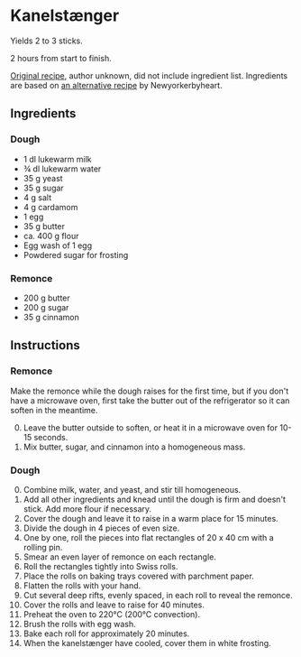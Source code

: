 # Kanelstænger

Yields 2 to 3 sticks.

2 hours from start to finish.

[Original recipe][original], author unknown,
did not include ingredient list.
Ingredients are based on
[an alternative recipe][ingredients] by Newyorkerbyheart.

## Ingredients

### Dough

* 1 dl lukewarm milk
* ¾ dl lukewarm water
* 35 g yeast
* 35 g sugar
* 4 g salt
* 4 g cardamom
* 1 egg
* 35 g butter
* ca. 400 g flour
* Egg wash of 1 egg
* Powdered sugar for frosting

### Remonce

* 200 g butter
* 200 g sugar
* 35 g cinnamon

## Instructions

### Remonce

Make the remonce while the dough raises for the first time,
but if you don't have a microwave oven,
first take the butter out of the refrigerator
so it can soften in the meantime.

0. Leave the butter outside to soften,
   or heat it in a microwave oven for 10-15 seconds.
0. Mix butter, sugar, and cinnamon into a homogeneous mass.

### Dough

0. Combine milk, water, and yeast, and stir till homogeneous.
0. Add all other ingredients and knead until the dough is firm
   and doesn't stick.
   Add more flour if necessary.
0. Cover the dough and leave it to raise in a warm place for 15 minutes.
0. Divide the dough in 4 pieces of even size.
0. One by one, roll the pieces into flat rectangles of 20 x 40 cm
   with a rolling pin.
0. Smear an even layer of remonce on each rectangle.
0. Roll the rectangles tightly into Swiss rolls.
0. Place the rolls on baking trays covered with parchment paper.
0. Flatten the rolls with your hand.
0. Cut several deep rifts, evenly spaced, in each roll
   to reveal the remonce.
0. Cover the rolls and leave to raise for 40 minutes.
0. Preheat the oven to 220&deg;C (200&deg;C convection).
0. Brush the rolls with egg wash.
0. Bake each roll for approximately 20 minutes.
0. When the kanelstænger have cooled, cover them in white frosting.

[original]: http://www.opskriftsamlingen.dk/kageopskrifter/kanelstang-bedre-end-bagerens.htm
[ingredients]: http://www.newyorkerbyheart.com/2007/06/kanelstaenger-med-creme-og-remonce.html
